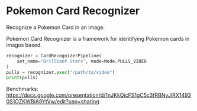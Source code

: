 # Pokemon Card Recognizer

Recognize a Pokemon Card in an image.

Pokemon Card Recognizer is a framework for identifying Pokemon cards in images based.

```python
recognizer = CardRecognizerPipeline(
    set_name="Brilliant Stars", mode=Mode.PULLS_VIDEO
)
pulls = recognizer.exec("/path/to/video")
print(pulls)
```

Benchmarks: https://docs.google.com/presentation/d/1nJKkQicFS1gC5c3fRBNyJIRX14930S1OZKWBiA9YtVw/edit?usp=sharing


    

